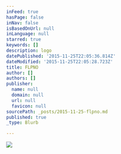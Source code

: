 ```yaml
---
inFeed: true
hasPage: false
inNav: false
isBasedOnUrl: null
inLanguage: null
starred: true
keywords: []
description: logo
datePublished: '2015-11-25T22:05:36.814Z'
dateModified: '2015-11-25T22:05:28.723Z'
title: FLPNO
author: []
authors: []
publisher:
  name: null
  domain: null
  url: null
  favicon: null
sourcePath: _posts/2015-11-25-flpno.md
published: true
_type: Blurb

---
```

![](https://the-grid-user-content.s3-us-west-2.amazonaws.com/d4f4acb8-e7e6-4751-994f-de509fcc5907.png)